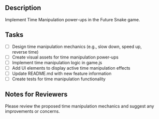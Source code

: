 ## Description

Implement Time Manipulation power-ups in the Future Snake game.

## Tasks

- [ ] Design time manipulation mechanics (e.g., slow down, speed up, reverse time)
- [ ] Create visual assets for time manipulation power-ups
- [ ] Implement time manipulation logic in game.js
- [ ] Add UI elements to display active time manipulation effects
- [ ] Update README.md with new feature information
- [ ] Create tests for time manipulation functionality

## Notes for Reviewers

Please review the proposed time manipulation mechanics and suggest any improvements or concerns.
